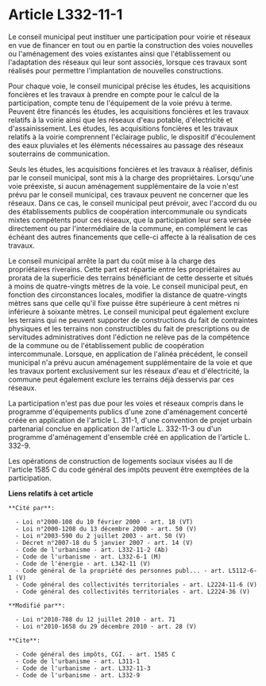 # Article L332-11-1

Le conseil municipal peut instituer une participation pour voirie et réseaux en vue de financer en tout ou en partie la
construction des voies nouvelles ou l'aménagement des voies existantes ainsi que l'établissement ou l'adaptation des réseaux
qui leur sont associés, lorsque ces travaux sont réalisés pour permettre l'implantation de nouvelles constructions. 

Pour chaque voie, le conseil municipal précise les études, les acquisitions foncières et les travaux à prendre en compte pour
le calcul de la participation, compte tenu de l'équipement de la voie prévu à terme. Peuvent être financés les études, les
acquisitions foncières et les travaux relatifs à la voirie ainsi que les réseaux d'eau potable, d'électricité et
d'assainissement. Les études, les acquisitions foncières et les travaux relatifs à la voirie comprennent l'éclairage public,
le dispositif d'écoulement des eaux pluviales et les éléments nécessaires au passage des réseaux souterrains de
communication. 

Seuls les études, les acquisitions foncières et les travaux à réaliser, définis par le conseil municipal, sont mis à la
charge des propriétaires. Lorsqu'une voie préexiste, si aucun aménagement supplémentaire de la voie n'est prévu par le
conseil municipal, ces travaux peuvent ne concerner que les réseaux. Dans ce cas, le conseil municipal peut prévoir, avec
l'accord du ou des établissements publics de coopération intercommunale ou syndicats mixtes compétents pour ces réseaux, que
la participation leur sera versée directement ou  par l'intermédiaire de la commune, en complément le cas échéant des  autres
financements que celle-ci affecte à la réalisation de ces travaux. 

Le conseil municipal arrête la part du coût mise à la charge des propriétaires riverains. Cette part est répartie entre les
propriétaires au prorata de la superficie des terrains bénéficiant de cette desserte et situés à moins de quatre-vingts
mètres de la voie. Le conseil municipal peut, en fonction des circonstances locales, modifier la distance de quatre-vingts
mètres sans que celle qu'il fixe puisse être supérieure à cent mètres ni inférieure à soixante mètres. Le conseil municipal
peut également exclure les terrains qui ne peuvent supporter de constructions du fait de contraintes physiques et les
terrains non constructibles du fait de prescriptions ou de servitudes administratives dont l'édiction ne relève pas de la
compétence de la commune ou de l'établissement public de coopération intercommunale. Lorsque, en application de l'alinéa
précédent, le conseil municipal n'a prévu aucun aménagement supplémentaire de la voie et que les travaux portent
exclusivement sur les réseaux d'eau et d'électricité, la commune peut également exclure les terrains déjà desservis par ces
réseaux. 

La participation n'est pas due pour les voies et réseaux compris dans le programme d'équipements publics d'une zone
d'aménagement concerté créée en application de l'article L. 311-1, d'une convention de projet urbain partenarial conclue en
application de l'article L. 332-11-3 ou d'un programme d'aménagement d'ensemble créé en application de l'article L. 332-9. 

Les opérations de construction de logements sociaux visées au II de l'article 1585 C du code général des impôts peuvent être
exemptées de la participation.

**Liens relatifs à cet article**

	**Cité par**:

	  - Loi n°2000-108 du 10 février 2000 - art. 18 (VT)
	  - Loi n°2000-1208 du 13 décembre 2000 - art. 50 (V)
	  - Loi n°2003-590 du 2 juillet 2003 - art. 50 (V)
	  - Décret n°2007-18 du 5 janvier 2007 - art. 14 (V)
	  - Code de l'urbanisme - art. L332-11-2 (Ab)
	  - Code de l'urbanisme - art. L332-6-1 (M)
	  - Code de l'énergie - art. L342-11 (V)
	  - Code général de la propriété des personnes publ... - art. L5112-6-1 (V)
	  - Code général des collectivités territoriales - art. L2224-11-6 (V)
	  - Code général des collectivités territoriales - art. L2224-36 (V)

	**Modifié par**:

	  - Loi n°2010-788 du 12 juillet 2010 - art. 71
	  - Loi n°2010-1658 du 29 décembre 2010 - art. 28 (V)

	**Cite**:

	  - Code général des impôts, CGI. - art. 1585 C
	  - Code de l'urbanisme - art. L311-1
	  - Code de l'urbanisme - art. L332-11-3
	  - Code de l'urbanisme - art. L332-9
